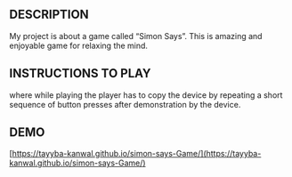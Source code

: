 ## DESCRIPTION
My project is about a game called “Simon Says”. This is amazing and enjoyable game for relaxing the mind.

## INSTRUCTIONS TO PLAY
where while playing the player has to copy the device by repeating a short sequence of button presses after demonstration by the device.

## DEMO
[https://tayyba-kanwal.github.io/simon-says-Game/](https://tayyba-kanwal.github.io/simon-says-Game/)

